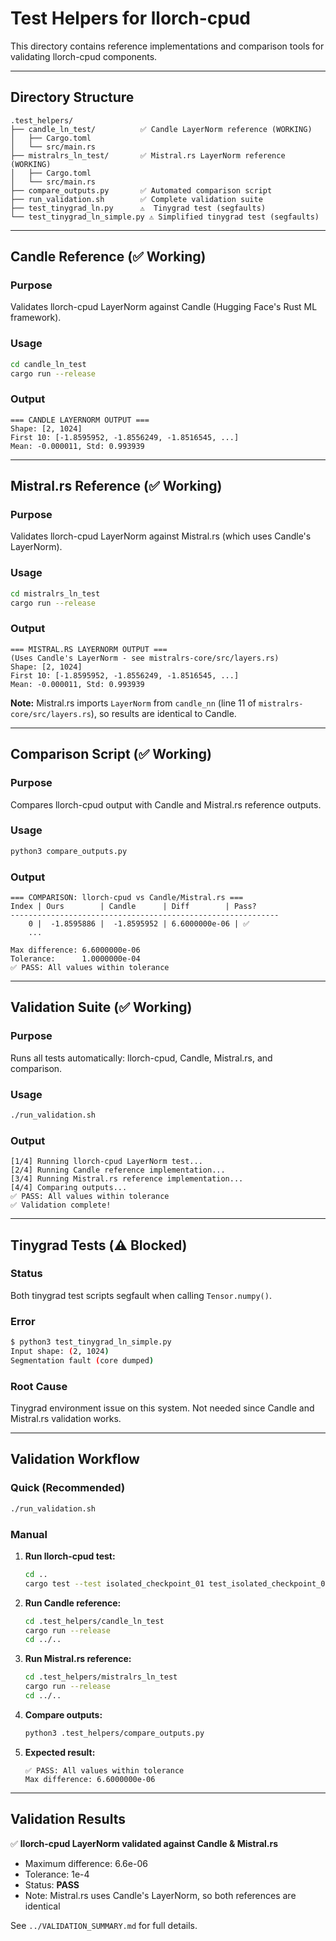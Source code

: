 # Test Helpers for llorch-cpud

This directory contains reference implementations and comparison tools for validating llorch-cpud components.

---

## Directory Structure

```
.test_helpers/
├── candle_ln_test/          ✅ Candle LayerNorm reference (WORKING)
│   ├── Cargo.toml
│   └── src/main.rs
├── mistralrs_ln_test/       ✅ Mistral.rs LayerNorm reference (WORKING)
│   ├── Cargo.toml
│   └── src/main.rs
├── compare_outputs.py       ✅ Automated comparison script
├── run_validation.sh        ✅ Complete validation suite
├── test_tinygrad_ln.py      ⚠️  Tinygrad test (segfaults)
└── test_tinygrad_ln_simple.py ⚠️ Simplified tinygrad test (segfaults)
```

---

## Candle Reference (✅ Working)

### Purpose
Validates llorch-cpud LayerNorm against Candle (Hugging Face's Rust ML framework).

### Usage
```bash
cd candle_ln_test
cargo run --release
```

### Output
```
=== CANDLE LAYERNORM OUTPUT ===
Shape: [2, 1024]
First 10: [-1.8595952, -1.8556249, -1.8516545, ...]
Mean: -0.000011, Std: 0.993939
```

---

## Mistral.rs Reference (✅ Working)

### Purpose
Validates llorch-cpud LayerNorm against Mistral.rs (which uses Candle's LayerNorm).

### Usage
```bash
cd mistralrs_ln_test
cargo run --release
```

### Output
```
=== MISTRAL.RS LAYERNORM OUTPUT ===
(Uses Candle's LayerNorm - see mistralrs-core/src/layers.rs)
Shape: [2, 1024]
First 10: [-1.8595952, -1.8556249, -1.8516545, ...]
Mean: -0.000011, Std: 0.993939
```

**Note:** Mistral.rs imports `LayerNorm` from `candle_nn` (line 11 of `mistralrs-core/src/layers.rs`), so results are identical to Candle.

---

## Comparison Script (✅ Working)

### Purpose
Compares llorch-cpud output with Candle and Mistral.rs reference outputs.

### Usage
```bash
python3 compare_outputs.py
```

### Output
```
=== COMPARISON: llorch-cpud vs Candle/Mistral.rs ===
Index | Ours        | Candle      | Diff        | Pass?
------------------------------------------------------------
    0 |  -1.8595886 |  -1.8595952 | 6.6000000e-06 | ✅
    ...

Max difference: 6.6000000e-06
Tolerance:      1.0000000e-04
✅ PASS: All values within tolerance
```

---

## Validation Suite (✅ Working)

### Purpose
Runs all tests automatically: llorch-cpud, Candle, Mistral.rs, and comparison.

### Usage
```bash
./run_validation.sh
```

### Output
```
[1/4] Running llorch-cpud LayerNorm test...
[2/4] Running Candle reference implementation...
[3/4] Running Mistral.rs reference implementation...
[4/4] Comparing outputs...
✅ PASS: All values within tolerance
✅ Validation complete!
```

---

## Tinygrad Tests (⚠️ Blocked)

### Status
Both tinygrad test scripts segfault when calling `Tensor.numpy()`.

### Error
```bash
$ python3 test_tinygrad_ln_simple.py
Input shape: (2, 1024)
Segmentation fault (core dumped)
```

### Root Cause
Tinygrad environment issue on this system. Not needed since Candle and Mistral.rs validation works.

---

## Validation Workflow

### Quick (Recommended)
```bash
./run_validation.sh
```

### Manual

1. **Run llorch-cpud test:**
   ```bash
   cd ..
   cargo test --test isolated_checkpoint_01 test_isolated_checkpoint_01_all -- --nocapture
   ```

2. **Run Candle reference:**
   ```bash
   cd .test_helpers/candle_ln_test
   cargo run --release
   cd ../..
   ```

3. **Run Mistral.rs reference:**
   ```bash
   cd .test_helpers/mistralrs_ln_test
   cargo run --release
   cd ../..
   ```

4. **Compare outputs:**
   ```bash
   python3 .test_helpers/compare_outputs.py
   ```

5. **Expected result:**
   ```
   ✅ PASS: All values within tolerance
   Max difference: 6.6000000e-06
   ```

---

## Validation Results

✅ **llorch-cpud LayerNorm validated against Candle & Mistral.rs**
- Maximum difference: 6.6e-06
- Tolerance: 1e-4
- Status: **PASS**
- Note: Mistral.rs uses Candle's LayerNorm, so both references are identical

See `../VALIDATION_SUMMARY.md` for full details.
